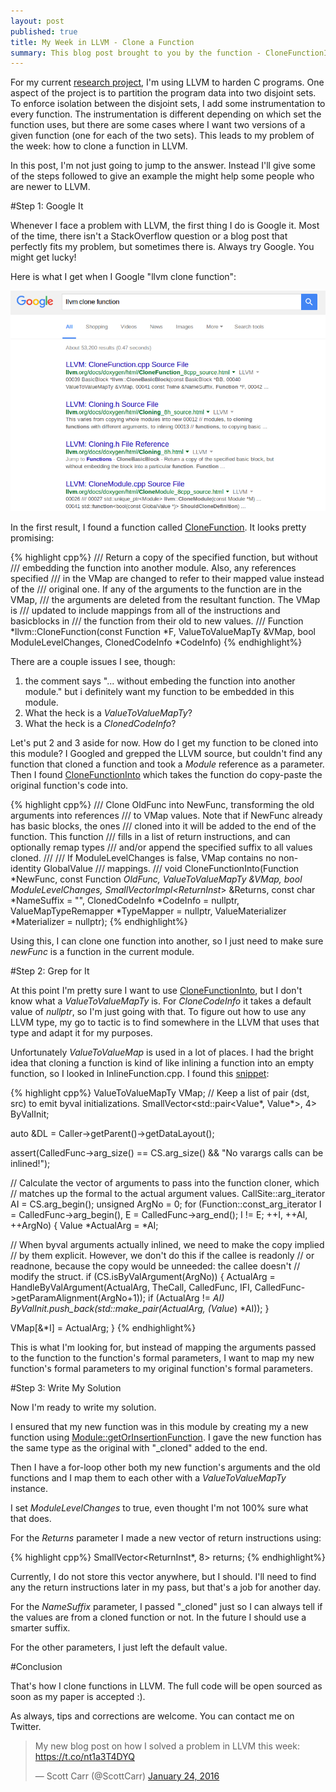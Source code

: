```yaml
---
layout: post
published: true
title: My Week in LLVM - Clone a Function
summary: This blog post brought to you by the function - CloneFunctionInto
---
```


For my current [research project](data-confidentiality-and-integrity/), I'm
using LLVM to harden C programs.  One aspect of the project is to partition the
program data into two disjoint sets.  To enforce isolation between the disjoint
sets, I add some instrumentation to every function.  The instrumentation is
different depending on which set the function uses, but there are some cases
where I want two versions of a given function (one for each of the two sets).
This leads to my problem of the week: how to clone a function in LLVM.

In this post, I'm not just going to jump to the answer.  Instead I'll give some
of the steps followed to give an example the might help some people who are
newer to LLVM. 

#Step 1: Google It

Whenever I face a problem with LLVM, the first thing I do is Google it.  Most
of the time, there isn't a StackOverflow question or a blog post that perfectly
fits my problem, but sometimes there is.  Always try Google.  You might get
lucky!

Here is what I get when I Google "llvm clone function":

![a screen shot](https://github.com/scottcarr/scottcarr.github.com/raw/master/images/google_clone_function.png)

In the first result, I found a function called [CloneFunction](http://llvm.org/docs/doxygen/html/CloneFunction_8cpp_source.html#l00078).  It looks pretty promising:

{% highlight cpp%}
/// Return a copy of the specified function, but without
/// embedding the function into another module.  Also, any references specified
/// in the VMap are changed to refer to their mapped value instead of the
/// original one.  If any of the arguments to the function are in the VMap,
/// the arguments are deleted from the resultant function.  The VMap is
/// updated to include mappings from all of the instructions and basicblocks in
/// the function from their old to new values.
///
Function *llvm::CloneFunction(const Function *F, ValueToValueMapTy &VMap,
                              bool ModuleLevelChanges,
                              ClonedCodeInfo *CodeInfo)
{% endhighlight%}

There are a couple issues I see, though:

1. the comment says "... without embeding the function into another module."  but i definitely want my function to be embedded in this module.
2. What the heck is a *ValueToValueMapTy*?
3. What the heck is a *ClonedCodeInfo*?

Let's put 2 and 3 aside for now.  How do I get my function to be cloned into
this module?  I Googled and grepped the LLVM source, but couldn't find any
function that cloned a function and took a *Module* reference as a parameter.
Then I found
[CloneFunctionInto](http://llvm.org/docs/doxygen/html/Cloning_8h_source.html#l00142)
which takes the function do copy-paste the original function's code into.

{% highlight cpp%}
/// Clone OldFunc into NewFunc, transforming the old arguments into references
/// to VMap values.  Note that if NewFunc already has basic blocks, the ones
/// cloned into it will be added to the end of the function.  This function
/// fills in a list of return instructions, and can optionally remap types
/// and/or append the specified suffix to all values cloned.
///
/// If ModuleLevelChanges is false, VMap contains no non-identity GlobalValue
/// mappings.
///
void CloneFunctionInto(Function *NewFunc, const Function *OldFunc,
                       ValueToValueMapTy &VMap, bool ModuleLevelChanges,
                       SmallVectorImpl<ReturnInst*> &Returns,
                       const char *NameSuffix = "",
                       ClonedCodeInfo *CodeInfo = nullptr,
                       ValueMapTypeRemapper *TypeMapper = nullptr,
                       ValueMaterializer *Materializer = nullptr);
{% endhighlight%}

Using this, I can clone one function into another, so I just need to make sure
*newFunc* is a function in the current module.

#Step 2: Grep for It

At this point I'm pretty sure I want to use
[CloneFunctionInto](http://llvm.org/docs/doxygen/html/CloneFunction_8cpp_source.html#l00078),
but I don't know what a *ValueToValueMapTy* is.  For *CloneCodeInfo* it takes a
default value of *nullptr*, so I'm just going with that.  To figure out how to
use any LLVM type, my go to tactic is to find somewhere in the LLVM that uses
that type and adapt it for my purposes.

Unfortunately *ValueToValueMap* is used in a lot of places.  I had the bright idea that cloning a function is kind of like inlining a function into an empty function, so I looked in InlineFunction.cpp.  I found this [snippet](http://llvm.org/docs/doxygen/html/InlineFunction_8cpp_source.html#l01434):

{% highlight cpp%}
ValueToValueMapTy VMap;
// Keep a list of pair (dst, src) to emit byval initializations.
SmallVector<std::pair<Value*, Value*>, 4> ByValInit;

auto &DL = Caller->getParent()->getDataLayout();

assert(CalledFunc->arg_size() == CS.arg_size() &&
       "No varargs calls can be inlined!");

// Calculate the vector of arguments to pass into the function cloner, which
// matches up the formal to the actual argument values.
CallSite::arg_iterator AI = CS.arg_begin();
unsigned ArgNo = 0;
for (Function::const_arg_iterator I = CalledFunc->arg_begin(),
     E = CalledFunc->arg_end(); I != E; ++I, ++AI, ++ArgNo) {
  Value *ActualArg = *AI;

  // When byval arguments actually inlined, we need to make the copy implied
  // by them explicit.  However, we don't do this if the callee is readonly
  // or readnone, because the copy would be unneeded: the callee doesn't
  // modify the struct.
  if (CS.isByValArgument(ArgNo)) {
    ActualArg = HandleByValArgument(ActualArg, TheCall, CalledFunc, IFI,
                                    CalledFunc->getParamAlignment(ArgNo+1));
    if (ActualArg != *AI)
      ByValInit.push_back(std::make_pair(ActualArg, (Value*) *AI));
  }

  VMap[&*I] = ActualArg;
}
{% endhighlight%}

This is what I'm looking for, but instead of mapping the arguments passed to
the function to the function's formal parameters, I want to map my new
function's formal parameters to my original function's formal parameters.

#Step 3: Write My Solution

Now I'm ready to write my solution.

I ensured that my new function was in this module by creating my a new function using
[Module::getOrInsertionFunction](http://llvm.org/docs/doxygen/html/Module_8cpp_source.html#l00141).
I gave the new function has the same type as the original with "_cloned" added to the end.

Then I have a for-loop other both my new function's arguments and the old
functions and I map them to each other with a *ValueToValueMapTy* instance.

I set *ModuleLevelChanges* to true, even thought I'm not 100% sure what that does.

For the *Returns* parameter I made a new vector of return instructions using:

{% highlight cpp%}
SmallVector<ReturnInst*, 8> returns;
{% endhighlight%}

Currently, I do not store this vector anywhere, but I should.  I'll need to
find any the return instructions later in my pass, but that's a job for another
day.

For the *NameSuffix* parameter, I passed "_cloned" just so I can always tell if the values are from a cloned function or not.  In the future I should use a smarter suffix.

For the other parameters, I just left the default value.

#Conclusion

That's how I clone functions in LLVM.  The full code will be open sourced as soon as my paper is accepted :).

As always, tips and corrections are welcome.  You can contact me on Twitter.

<blockquote class="twitter-tweet" data-lang="en"><p lang="en" dir="ltr">My new blog post on how I solved a problem in LLVM this week: <a href="https://t.co/nt1a3T4DYQ">https://t.co/nt1a3T4DYQ</a></p>&mdash; Scott Carr (@ScottCarr) <a href="https://twitter.com/ScottCarr/status/691354475815112704">January 24, 2016</a></blockquote>
<script async src="//platform.twitter.com/widgets.js" charset="utf-8"></script>



